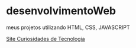# desenvolvimentoWeb
 meus projetos utilizando HTML, CSS, JAVASCRIPT

 <a href="https://williamneves-m.github.io/desenvolvimentoWeb/siteAndroid/#">Site Curiosidades de Tecnologia</a>
